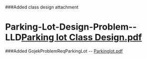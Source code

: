 ###Added class design attachment
# Parking-Lot-Design-Problem--LLD[Parking lot Class Design.pdf](https://github.com/user-attachments/files/18968780/Parking.lot.Class.Design.pdf)
###Added GojekProblemReqParkingLot -- [Parkinglot.pdf](https://github.com/user-attachments/files/19150405/Parkinglot.pdf)
